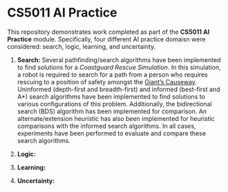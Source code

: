 # CS5011 AI Practice

This repository demonstrates work completed as part of the **CS5011 AI Practice** module.
Specifically, four different AI practice domaisn were considered: search, logic, learning, and uncertainty.

1. **Search:** Several pathfinding/search algorithms have been implemented to find solutions for a _Coastguard Rescue Simulation_. 
In this simulation, a robot is required to search for a path from a person who requires rescuing to a position of safety amongst the [Giant’s Causeway](https://en.wikipedia.org/wiki/Giant%27s_Causeway).
Uninformed (depth-first and breadth-first) and informed (best-first and A*) search algorithms have been implemented to find solutions to various configurations of this problem. 
Additionally, the bidirectional search (BDS) algorithm has been implemented for comparison. 
An alternate/extension heuristic has also been implemented for heuristic comparisons with the informed search algorithms.
In all cases, experiments have been performed to evaluate and compare these search algorithms.

2. **Logic:** 

3. **Learning:** 

4. **Uncertainty:** 
